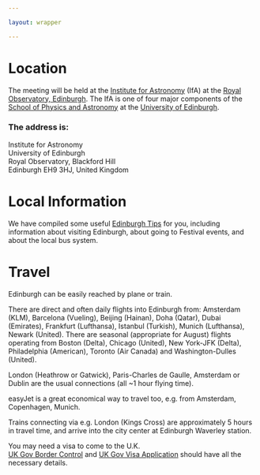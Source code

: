 ```yaml
---

layout: wrapper

---
```


# Location                
The meeting will be held at the [Institute for Astronomy](https://www.roe.ac.uk/ifa/) (IfA) at the [Royal Observatory, Edinburgh](https://www.roe.ac.uk). The IfA is one of four major components of the [School of Physics and Astronomy](https://www.ph.ed.ac.uk) at the [University of Edinburgh](https://www.ed.ac.uk). 

### The address is:

Institute for Astronomy  
University of Edinburgh  
Royal Observatory, Blackford Hill  
Edinburgh EH9 3HJ, United Kingdom

# Local Information

We have compiled some useful [Edinburgh Tips](Edinburgh_tips_) for you, including information about visiting Edinburgh, about going to Festival events, and about the local bus system.

# Travel
Edinburgh can be easily reached by plane or train.

There are direct and often daily flights into Edinburgh from: Amsterdam (KLM), Barcelona (Vueling), Beijing (Hainan), Doha (Qatar), Dubai (Emirates), Frankfurt (Lufthansa), Istanbul (Turkish), Munich (Lufthansa), Newark (United). There are seasonal (appropriate for August) flights operating from Boston (Delta), Chicago (United), New York-JFK (Delta), Philadelphia (American), Toronto (Air Canada) and Washington-Dulles (United). 

London (Heathrow or Gatwick), Paris-Charles de Gaulle, Amsterdam or Dublin are the usual connections (all ~1 hour flying time). 

easyJet is a great economical way to travel too, e.g. from Amsterdam, Copenhagen, Munich. 

Trains connecting via e.g. London (Kings Cross) are approximately 5 hours in travel time, and arrive into the city center at Edinburgh Waverley station. 


You may need a visa to come to the U.K.  
[UK Gov Border Control](https://www.gov.uk/uk-border-control) and [UK Gov Visa Application](https://www.gov.uk/apply-to-come-to-the-uk) should have all the necessary details. 
